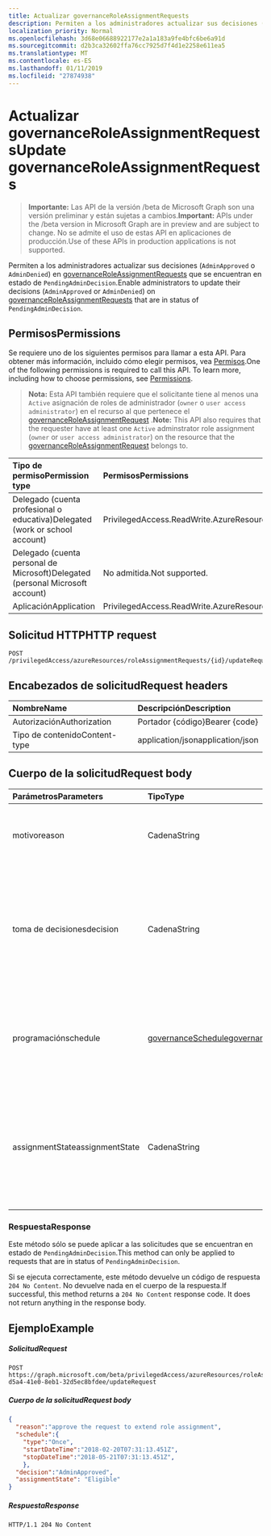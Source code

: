 ```yaml
---
title: Actualizar governanceRoleAssignmentRequests
description: Permiten a los administradores actualizar sus decisiones (`AdminApproved` o `AdminDenied`) en governanceRoleAssignmentRequests que se encuentran en estado de `PendingAdminDecision`.
localization_priority: Normal
ms.openlocfilehash: 3d68e06688922177e2a1a183a9fe4bfc6be6a91d
ms.sourcegitcommit: d2b3ca32602ffa76cc7925d7f4d1e2258e611ea5
ms.translationtype: MT
ms.contentlocale: es-ES
ms.lasthandoff: 01/11/2019
ms.locfileid: "27874938"
---
```

# <a name="update-governanceroleassignmentrequests"></a><span data-ttu-id="dd444-103">Actualizar governanceRoleAssignmentRequests</span><span class="sxs-lookup"><span data-stu-id="dd444-103">Update governanceRoleAssignmentRequests</span></span>

> <span data-ttu-id="dd444-104">**Importante:** Las API de la versión /beta de Microsoft Graph son una versión preliminar y están sujetas a cambios.</span><span class="sxs-lookup"><span data-stu-id="dd444-104">**Important:** APIs under the /beta version in Microsoft Graph are in preview and are subject to change.</span></span> <span data-ttu-id="dd444-105">No se admite el uso de estas API en aplicaciones de producción.</span><span class="sxs-lookup"><span data-stu-id="dd444-105">Use of these APIs in production applications is not supported.</span></span>

<span data-ttu-id="dd444-106">Permiten a los administradores actualizar sus decisiones (`AdminApproved` o `AdminDenied`) en [governanceRoleAssignmentRequests](../resources/governanceroleassignmentrequest.md) que se encuentran en estado de `PendingAdminDecision`.</span><span class="sxs-lookup"><span data-stu-id="dd444-106">Enable administrators to update their decisions (`AdminApproved` or `AdminDenied`) on [governanceRoleAssignmentRequests](../resources/governanceroleassignmentrequest.md) that are in status of `PendingAdminDecision`.</span></span>

## <a name="permissions"></a><span data-ttu-id="dd444-107">Permisos</span><span class="sxs-lookup"><span data-stu-id="dd444-107">Permissions</span></span>
<span data-ttu-id="dd444-p102">Se requiere uno de los siguientes permisos para llamar a esta API. Para obtener más información, incluido cómo elegir permisos, vea [Permisos](/graph/permissions-reference).</span><span class="sxs-lookup"><span data-stu-id="dd444-p102">One of the following permissions is required to call this API. To learn more, including how to choose permissions, see [Permissions](/graph/permissions-reference).</span></span>

><span data-ttu-id="dd444-110">**Nota:** Esta API también requiere que el solicitante tiene al menos una `Active` asignación de roles de administrador (`owner` o `user access administrator`) en el recurso al que pertenece el [governanceRoleAssignmentRequest](../resources/governanceroleassignmentrequest.md) .</span><span class="sxs-lookup"><span data-stu-id="dd444-110">**Note:** This API also requires that the requester have at least one `Active` adminstrator role assignment (`owner` or `user access administrator`) on the resource that the [governanceRoleAssignmentRequest](../resources/governanceroleassignmentrequest.md) belongs to.</span></span> 

|<span data-ttu-id="dd444-111">Tipo de permiso</span><span class="sxs-lookup"><span data-stu-id="dd444-111">Permission type</span></span>      | <span data-ttu-id="dd444-112">Permisos</span><span class="sxs-lookup"><span data-stu-id="dd444-112">Permissions</span></span>              |
|:--------------------|:---------------------------------------------------------|
|<span data-ttu-id="dd444-113">Delegado (cuenta profesional o educativa)</span><span class="sxs-lookup"><span data-stu-id="dd444-113">Delegated (work or school account)</span></span> | <span data-ttu-id="dd444-114">PrivilegedAccess.ReadWrite.AzureResources</span><span class="sxs-lookup"><span data-stu-id="dd444-114">PrivilegedAccess.ReadWrite.AzureResources</span></span>  |
|<span data-ttu-id="dd444-115">Delegado (cuenta personal de Microsoft)</span><span class="sxs-lookup"><span data-stu-id="dd444-115">Delegated (personal Microsoft account)</span></span> | <span data-ttu-id="dd444-116">No admitida.</span><span class="sxs-lookup"><span data-stu-id="dd444-116">Not supported.</span></span>    |
|<span data-ttu-id="dd444-117">Aplicación</span><span class="sxs-lookup"><span data-stu-id="dd444-117">Application</span></span> | <span data-ttu-id="dd444-118">PrivilegedAccess.ReadWrite.AzureResources</span><span class="sxs-lookup"><span data-stu-id="dd444-118">PrivilegedAccess.ReadWrite.AzureResources</span></span> |

## <a name="http-request"></a><span data-ttu-id="dd444-119">Solicitud HTTP</span><span class="sxs-lookup"><span data-stu-id="dd444-119">HTTP request</span></span>
<!-- { "blockType": "ignored" } -->
```http
POST /privilegedAccess/azureResources/roleAssignmentRequests/{id}/updateRequest   
```

## <a name="request-headers"></a><span data-ttu-id="dd444-120">Encabezados de solicitud</span><span class="sxs-lookup"><span data-stu-id="dd444-120">Request headers</span></span>
| <span data-ttu-id="dd444-121">Nombre</span><span class="sxs-lookup"><span data-stu-id="dd444-121">Name</span></span>           | <span data-ttu-id="dd444-122">Descripción</span><span class="sxs-lookup"><span data-stu-id="dd444-122">Description</span></span>|
|:---------------|:----------|
| <span data-ttu-id="dd444-123">Autorización</span><span class="sxs-lookup"><span data-stu-id="dd444-123">Authorization</span></span>  | <span data-ttu-id="dd444-124">Portador {código}</span><span class="sxs-lookup"><span data-stu-id="dd444-124">Bearer {code}</span></span>|
| <span data-ttu-id="dd444-125">Tipo de contenido</span><span class="sxs-lookup"><span data-stu-id="dd444-125">Content-type</span></span>  | <span data-ttu-id="dd444-126">application/json</span><span class="sxs-lookup"><span data-stu-id="dd444-126">application/json</span></span>|

## <a name="request-body"></a><span data-ttu-id="dd444-127">Cuerpo de la solicitud</span><span class="sxs-lookup"><span data-stu-id="dd444-127">Request body</span></span>

|<span data-ttu-id="dd444-128">Parámetros</span><span class="sxs-lookup"><span data-stu-id="dd444-128">Parameters</span></span>      |<span data-ttu-id="dd444-129">Tipo</span><span class="sxs-lookup"><span data-stu-id="dd444-129">Type</span></span>                   |<span data-ttu-id="dd444-130">Obligatorio</span><span class="sxs-lookup"><span data-stu-id="dd444-130">Required</span></span> |<span data-ttu-id="dd444-131">Description</span><span class="sxs-lookup"><span data-stu-id="dd444-131">Description</span></span>|
|:-------------|:----------------------|:--------|:----------|
|<span data-ttu-id="dd444-132">motivo</span><span class="sxs-lookup"><span data-stu-id="dd444-132">reason</span></span>        |<span data-ttu-id="dd444-133">Cadena</span><span class="sxs-lookup"><span data-stu-id="dd444-133">String</span></span>                 |<span data-ttu-id="dd444-134">✓</span><span class="sxs-lookup"><span data-stu-id="dd444-134">✓</span></span>        |<span data-ttu-id="dd444-135">El motivo por el Administrador de su decisión.</span><span class="sxs-lookup"><span data-stu-id="dd444-135">The reason provided by the administrator for his decision.</span></span>|
|<span data-ttu-id="dd444-136">toma de decisiones</span><span class="sxs-lookup"><span data-stu-id="dd444-136">decision</span></span>        |<span data-ttu-id="dd444-137">Cadena</span><span class="sxs-lookup"><span data-stu-id="dd444-137">String</span></span>                 |<span data-ttu-id="dd444-138">✓</span><span class="sxs-lookup"><span data-stu-id="dd444-138">✓</span></span>        |<span data-ttu-id="dd444-139">La Decisión del Administrador de la solicitud de asignación de rol.</span><span class="sxs-lookup"><span data-stu-id="dd444-139">The administrator decision of the role assignment request.</span></span> <span data-ttu-id="dd444-140">El valor debe actualizarse como `AdminApproved` o `AdminDenied`.</span><span class="sxs-lookup"><span data-stu-id="dd444-140">The value should be updated as `AdminApproved` or `AdminDenied`.</span></span>|
|<span data-ttu-id="dd444-141">programación</span><span class="sxs-lookup"><span data-stu-id="dd444-141">schedule</span></span>      |[<span data-ttu-id="dd444-142">governanceSchedule</span><span class="sxs-lookup"><span data-stu-id="dd444-142">governanceSchedule</span></span>](../resources/governanceschedule.md)|        | <span data-ttu-id="dd444-143">La programación de la solicitud de asignación de rol.</span><span class="sxs-lookup"><span data-stu-id="dd444-143">The schedule of the role assignment request.</span></span> <span data-ttu-id="dd444-144">Para el estado de `AdminApproved`, es necesario.</span><span class="sxs-lookup"><span data-stu-id="dd444-144">For status of `AdminApproved`, it is required.</span></span>|
|<span data-ttu-id="dd444-145">assignmentState</span><span class="sxs-lookup"><span data-stu-id="dd444-145">assignmentState</span></span>      |<span data-ttu-id="dd444-146">Cadena</span><span class="sxs-lookup"><span data-stu-id="dd444-146">String</span></span>|         | <span data-ttu-id="dd444-147">Puede ser el estado de asignación y los valores `Eligible` o `Active`.</span><span class="sxs-lookup"><span data-stu-id="dd444-147">The state of assignment, and the values can be `Eligible` or `Active`.</span></span> <span data-ttu-id="dd444-148">Para la toma de decisiones de `AdminApproved`, es necesario.</span><span class="sxs-lookup"><span data-stu-id="dd444-148">For decision of `AdminApproved`, it is required.</span></span> |
### <a name="response"></a><span data-ttu-id="dd444-149">Respuesta</span><span class="sxs-lookup"><span data-stu-id="dd444-149">Response</span></span>
<span data-ttu-id="dd444-150">Este método sólo se puede aplicar a las solicitudes que se encuentran en estado de `PendingAdminDecision`.</span><span class="sxs-lookup"><span data-stu-id="dd444-150">This method can only be applied to requests that are in status of `PendingAdminDecision`.</span></span>

<span data-ttu-id="dd444-p106">Si se ejecuta correctamente, este método devuelve un código de respuesta `204 No Content`. No devuelve nada en el cuerpo de la respuesta.</span><span class="sxs-lookup"><span data-stu-id="dd444-p106">If successful, this method returns a `204 No Content` response code. It does not return anything in the response body.</span></span>

## <a name="example"></a><span data-ttu-id="dd444-153">Ejemplo</span><span class="sxs-lookup"><span data-stu-id="dd444-153">Example</span></span>
##### <a name="request"></a><span data-ttu-id="dd444-154">Solicitud</span><span class="sxs-lookup"><span data-stu-id="dd444-154">Request</span></span>
<!-- {
  "blockType": "request",
  "name": "updaterequest_governanceroleassignmentrequest"
}-->
```http
POST https://graph.microsoft.com/beta/privilegedAccess/azureResources/roleAssignmentRequests/7c53453e-d5a4-41e0-8eb1-32d5ec8bfdee/updateRequest
```
##### <a name="request-body"></a><span data-ttu-id="dd444-155">Cuerpo de la solicitud</span><span class="sxs-lookup"><span data-stu-id="dd444-155">Request body</span></span>
```json
{
  "reason":"approve the request to extend role assignment",
  "schedule":{
    "type":"Once",
    "startDateTime":"2018-02-20T07:31:13.451Z",
    "stopDateTime":"2018-05-21T07:31:13.451Z",
    },
  "decision":"AdminApproved",
  "assignmentState": "Eligible"
}
```

##### <a name="response"></a><span data-ttu-id="dd444-156">Respuesta</span><span class="sxs-lookup"><span data-stu-id="dd444-156">Response</span></span>
<!-- {
  "blockType": "response",
  "@odata.type": "microsoft.graph.None"
} -->
```http
HTTP/1.1 204 No Content
```


<!-- uuid: 8fcb5dbc-d5aa-4681-8e31-b001d5168d79
2015-10-25 14:57:30 UTC -->
<!-- {
  "type": "#page.annotation",
  "description": "UpdateRequest governanceRoleAssignmentRequest",
  "keywords": "",
  "section": "documentation",
  "tocPath": ""
}-->
